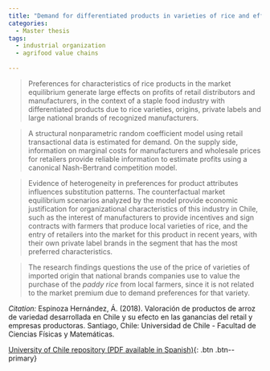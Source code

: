 ```yaml
---
title: "Demand for differentiated products in varieties of rice and effects in retailers and manufacturers profits"
categories:
  - Master thesis
tags:
  - industrial organization
  - agrifood value chains
  
---
```

> Preferences for characteristics of rice products in the market equilibrium generate large effects on profits of retail distributors and manufacturers, in the context of a staple food industry with differentiated products due to rice varieties, origins, private labels and large national brands of recognized manufacturers.

> A structural nonparametric random coefficient model using retail transactional data is estimated for demand. On the supply side, information on marginal costs for manufacturers and wholesale prices for retailers provide reliable information to estimate profits using a canonical Nash-Bertrand competition model.

> Evidence of heterogeneity in preferences for product attributes influences substitution patterns. The counterfactual market equilibrium scenarios analyzed by the model provide economic justification for organizational characteristics of this industry in Chile, such as the interest of manufacturers to provide incentives and sign contracts with farmers that produce local varieties of rice, and the entry of retailers into the market for this product in recent years, with their own private label brands in the segment that has the most preferred characteristics. 

> The research findings questions the use of the price of varieties of imported origin that national brands companies use to value the purchase of the *paddy rice* from local farmers, since it is not related to the market premium due to demand preferences for that variety.

*Citation:* Espinoza Hernández, Á. (2018). Valoración de productos de arroz de variedad desarrollada en Chile y su efecto en las ganancias del retail y empresas productoras. Santiago, Chile: Universidad de Chile - Facultad de Ciencias Físicas y Matemáticas. 

[University of Chile repository (PDF available in Spanish)](https://repositorio.uchile.cl/handle/2250/168680){: .btn .btn--primary}
